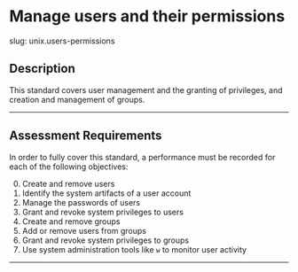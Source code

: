 
# Manage users and their permissions

slug: unix.users-permissions

## Description
This standard covers user management and the granting of privileges, and creation and management of groups.

---
## Assessment Requirements
In order to fully cover this standard, a performance must be recorded for each of the following objectives:

0. Create and remove users
1. Identify the system artifacts of a user account
2. Manage the passwords of users
3. Grant and revoke system privileges to users
4. Create and remove groups
5. Add or remove users from groups
6. Grant and revoke system privileges to groups
7. Use system administration tools like `w` to monitor user activity

---
